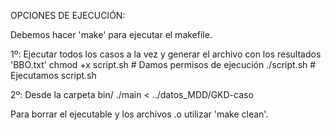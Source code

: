 OPCIONES DE EJECUCIÓN:

Debemos hacer 'make' para ejecutar el makefile.

1º:
    Ejecutar todos los casos a la vez y generar el archivo con los resultados 'BBO.txt'
        chmod +x script.sh          # Damos permisos de ejecución
        ./script.sh                 # Ejecutamos script.sh

2º:
    Desde la carpeta bin/ 
        ./main < ../datos_MDD/GKD-caso

Para borrar el ejecutable y los archivos .o utilizar 'make clean'.
